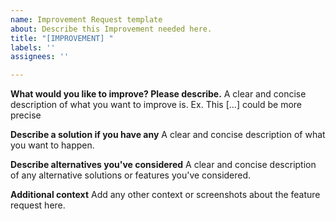 ```yaml
---
name: Improvement Request template
about: Describe this Improvement needed here.
title: "[IMPROVEMENT] "
labels: ''
assignees: ''

---
```


**What would you like to improve? Please describe.**
A clear and concise description of what you want to improve is. Ex. This [...] could be more precise

**Describe a solution if you have any**
A clear and concise description of what you want to happen.

**Describe alternatives you've considered**
A clear and concise description of any alternative solutions or features you've considered.

**Additional context**
Add any other context or screenshots about the feature request here.
